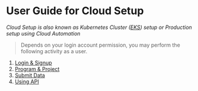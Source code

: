 # User Guide for Cloud Setup

_Cloud Setup is also known as Kubernetes Cluster ([EKS](https://aws.amazon.com/eks/)) setup or Production setup using Cloud Automation_

> Depends on your login account permission, you may perform the following activity as a user.

1. [Login & Signup](login-signup.md)
2. [Program & Project](program-project.md)
3. [Submit Data](submit-data.md)
4. [Using API](using-api.md)
